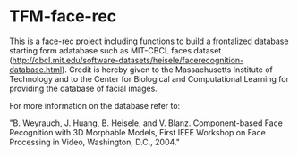 # TFM-face-rec

This is a face-rec project including functions to build a frontalized database starting form adatabase such as MIT-CBCL faces dataset (http://cbcl.mit.edu/software-datasets/heisele/facerecognition-database.html). Credit is hereby given to the Massachusetts Institute of Technology and to the Center for Biological and Computational Learning for providing the database of facial images. 

For more information on the database refer to: 

"B. Weyrauch, J. Huang, B. Heisele, and V. Blanz. Component-based Face Recognition with 3D Morphable Models, First IEEE Workshop on Face Processing in Video, Washington, D.C., 2004."
